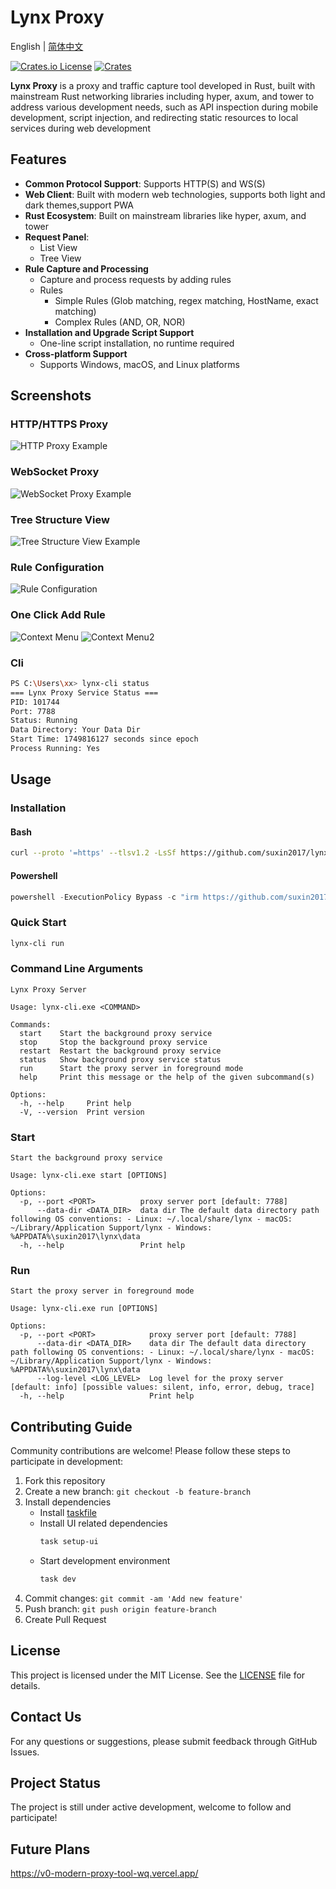# Lynx Proxy

English | [简体中文](README.zh-CN.md)

[![Crates.io License](https://img.shields.io/crates/l/lynx-core)](./LICENSE)
[![Crates](https://img.shields.io/crates/v/lynx-core.svg)](https://crates.io/crates/lynx-core)

**Lynx Proxy** is a proxy and traffic capture tool developed in Rust, built with mainstream Rust networking libraries including hyper, axum, and tower to address various development needs, such as API inspection during mobile development, script injection, and redirecting static resources to local services during web development

## Features

- **Common Protocol Support**: Supports HTTP(S) and WS(S)
- **Web Client**: Built with modern web technologies, supports both light and dark themes,support PWA
- **Rust Ecosystem**: Built on mainstream libraries like hyper, axum, and tower
- **Request Panel**:
  - List View
  - Tree View 
- **Rule Capture and Processing**
  - Capture and process requests by adding rules
  - Rules
    - Simple Rules (Glob matching, regex matching, HostName, exact matching)
    - Complex Rules (AND, OR, NOR)
- **Installation and Upgrade Script Support**
  - One-line script installation, no runtime required
- **Cross-platform Support**
  - Supports Windows, macOS, and Linux platforms

## Screenshots

### HTTP/HTTPS Proxy

![HTTP Proxy Example](./images/newhttp.png)

### WebSocket Proxy

![WebSocket Proxy Example](./images/newws.png)

### Tree Structure View

![Tree Structure View Example](./images/newtree.png)

### Rule Configuration

![Rule Configuration](./images/rule.png)

### One Click Add Rule

![Context Menu](./images/contextmenu.png)
![Context Menu2](./images/contextmenu2.png)

### Cli 

```bash
PS C:\Users\xx> lynx-cli status
=== Lynx Proxy Service Status ===
PID: 101744
Port: 7788
Status: Running
Data Directory: Your Data Dir
Start Time: 1749816127 seconds since epoch
Process Running: Yes
```

## Usage

### Installation

#### Bash
```bash
curl --proto '=https' --tlsv1.2 -LsSf https://github.com/suxin2017/lynx-server/releases/latest/download/lynx-cli-installer.sh | sh
```

#### Powershell 

```powershell
powershell -ExecutionPolicy Bypass -c "irm https://github.com/suxin2017/lynx-server/releases/latest/download/lynx-cli-installer.ps1 | iex"
```

### Quick Start

```bash
lynx-cli run
```

### Command Line Arguments

```
Lynx Proxy Server

Usage: lynx-cli.exe <COMMAND>

Commands:
  start    Start the background proxy service
  stop     Stop the background proxy service
  restart  Restart the background proxy service
  status   Show background proxy service status
  run      Start the proxy server in foreground mode
  help     Print this message or the help of the given subcommand(s)

Options:
  -h, --help     Print help
  -V, --version  Print version
```

### Start
```
Start the background proxy service

Usage: lynx-cli.exe start [OPTIONS]

Options:
  -p, --port <PORT>          proxy server port [default: 7788]
      --data-dir <DATA_DIR>  data dir The default data directory path following OS conventions: - Linux: ~/.local/share/lynx - macOS: ~/Library/Application Support/lynx - Windows: %APPDATA%\suxin2017\lynx\data
  -h, --help                 Print help
```

### Run
```
Start the proxy server in foreground mode

Usage: lynx-cli.exe run [OPTIONS]

Options:
  -p, --port <PORT>            proxy server port [default: 7788]
      --data-dir <DATA_DIR>    data dir The default data directory path following OS conventions: - Linux: ~/.local/share/lynx - macOS: ~/Library/Application Support/lynx - Windows: %APPDATA%\suxin2017\lynx\data
      --log-level <LOG_LEVEL>  Log level for the proxy server [default: info] [possible values: silent, info, error, debug, trace]
  -h, --help                   Print help
```

## Contributing Guide

Community contributions are welcome! Please follow these steps to participate in development:

1. Fork this repository
2. Create a new branch: `git checkout -b feature-branch`
3. Install dependencies
   - Install [taskfile](https://taskfile.dev/)
   - Install UI related dependencies
     ```bash
     task setup-ui
     ```
   - Start development environment
     ```bash
     task dev
     ```
4. Commit changes: `git commit -am 'Add new feature'`
5. Push branch: `git push origin feature-branch`
6. Create Pull Request

## License

This project is licensed under the MIT License. See the [LICENSE](LICENSE) file for details.

## Contact Us

For any questions or suggestions, please submit feedback through GitHub Issues.

## Project Status

The project is still under active development, welcome to follow and participate!

## Future Plans

https://v0-modern-proxy-tool-wq.vercel.app/
